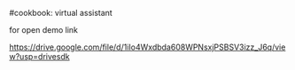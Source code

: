 #cookbook: virtual assistant 

for open demo link 

https://drive.google.com/file/d/1iIo4Wxdbda608WPNsxjPSBSV3izz_J6q/view?usp=drivesdk

